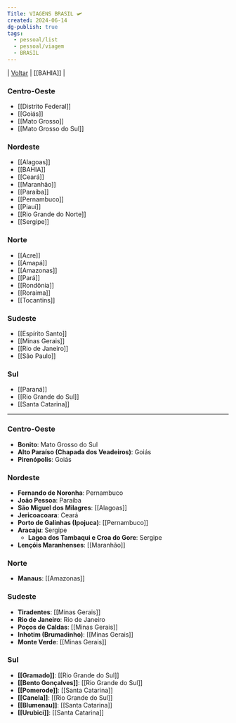 ```yaml
---
Title: VIAGENS BRASIL 🛩
created: 2024-06-14
dg-publish: true
tags:
  - pessoal/list
  - pessoal/viagem
  - BRASIL
---
```

| [Voltar](index) | [[BAHIA]] |
### **Centro-Oeste**
- [[Distrito Federal]]
- [[Goiás]]
- [[Mato Grosso]]
- [[Mato Grosso do Sul]]
### **Nordeste**
- [[Alagoas]]
- [[BAHIA]]
- [[Ceará]]
- [[Maranhão]]
- [[Paraíba]]
- [[Pernambuco]]
- [[Piauí]]
- [[Rio Grande do Norte]]
- [[Sergipe]]
### **Norte**
- [[Acre]]
- [[Amapá]]
- [[Amazonas]]
- [[Pará]]
- [[Rondônia]]
- [[Roraima]]
- [[Tocantins]]
### **Sudeste**
- [[Espírito Santo]]
- [[Minas Gerais]]
- [[Rio de Janeiro]]
- [[São Paulo]]
### **Sul**
- [[Paraná]]
- [[Rio Grande do Sul]]
- [[Santa Catarina]]
----
### Centro-Oeste
- **Bonito**: Mato Grosso do Sul
- **Alto Paraíso (Chapada dos Veadeiros)**: Goiás
- **Pirenópolis**: Goiás

### Nordeste
- **Fernando de Noronha**: Pernambuco
- **João Pessoa**: Paraíba
- **São Miguel dos Milagres**: [[Alagoas]]
- **Jericoacoara**: Ceará
- **Porto de Galinhas (Ipojuca)**: [[Pernambuco]]
- **Aracaju**: Sergipe
    - **Lagoa dos Tambaqui e Croa do Gore**: Sergipe
- **Lençóis Maranhenses**: [[Maranhão]]

### Norte
- **Manaus**: [[Amazonas]]

### Sudeste
- **Tiradentes**: [[Minas Gerais]]
- **Rio de Janeiro**: Rio de Janeiro
- **Poços de Caldas**: [[Minas Gerais]]
- **Inhotim (Brumadinho)**: [[Minas Gerais]]
- **Monte Verde**: [[Minas Gerais]]

### Sul
- **[[Gramado]]**: [[Rio Grande do Sul]]
- **[[Bento Gonçalves]]**: [[Rio Grande do Sul]]
- **[[Pomerode]]**: [[Santa Catarina]]
- **[[Canela]]**: [[Rio Grande do Sul]]
- **[[Blumenau]]**: [[Santa Catarina]]
- **[[Urubici]]**: [[Santa Catarina]]